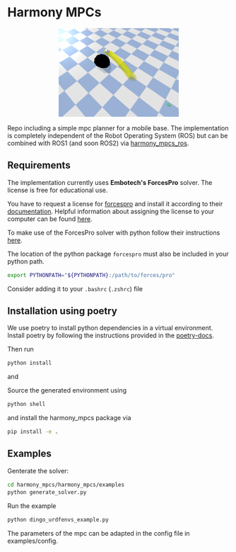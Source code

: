 # Harmony MPCs
<p align="center">
    <img src="./assets/example.png"  alt="1" height = 200px >
</p>

Repo including a simple mpc planner for a mobile base. The implementation is completely independent of the Robot Operating System (ROS) but can be combined with ROS1 (and soon ROS2) via [harmony_mpcs_ros](https://github.com/LuziaKn/harmony_mpcs_ros).

## Requirements
The implementation currently uses **Embotech's ForcesPro** solver. The license is free for educational use. 

You have to request a license for [forcespro](https://forces.embotech.com/) and install it
according to their [documentation](https://forces.embotech.com/Documentation/installation/obtaining.html#sec-obtaining).
Helpful information about assigning the license to your computer can be found [here](https://my.embotech.com/manual/system_information).

To make use of the ForcesPro solver with python follow their instructions [here](https://forces.embotech.com/Documentation/installation/python.html#python).

The location of the python package `forcespro` must also be included in your python path.

```bash
export PYTHONPATH="${PYTHONPATH}:/path/to/forces/pro"
```
Consider adding it to your `.bashrc` (`.zshrc`) file

## Installation using poetry
We use poetry to install python dependencies in a virtual environment.
Install poetry by following the instructions provided in the [poetry-docs](https://python-poetry.org/docs/).

Then run

```bash
python install
```
and

Source the generated environment using 

```bash
python shell
```
 and install the harmony_mpcs package via 
 
```bash
pip install -e .
```


## Examples
 Genterate the solver:

 ```bash
 cd harmony_mpcs/harmony_mpcs/examples 
 python generate_solver.py
 ```
Run the example

```bash
python dingo_urdfenvs_example.py
```

The parameters of the mpc can be adapted in the config file in examples/config.
